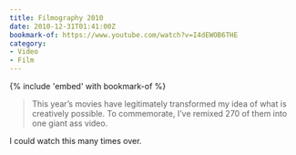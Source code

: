 ```yaml
---
title: Filmography 2010
date: 2010-12-31T01:41:00Z
bookmark-of: https://www.youtube.com/watch?v=I4dEWOB6THE
category:
- Video
- Film
---
```

{% include 'embed' with bookmark-of %}

> This year’s movies have legitimately transformed my idea of what is creatively possible. To commemorate, I’ve remixed 270 of them into one giant ass video.

I could watch this many times over.

